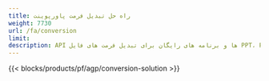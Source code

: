 ```yaml
---
title: راه حل تبدیل فرمت پاورپوینت
weight: 7730
url: /fa/conversion
limit: 
description: API ها و برنامه های رایگان برای تبدیل فرمت های فایل PPT، PPTX، POTX، POTM و ODP
---
```


{{< blocks/products/pf/agp/conversion-solution >}} 